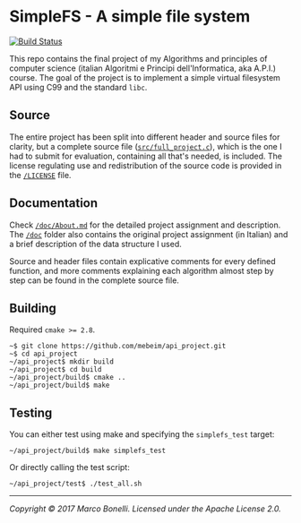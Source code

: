 SimpleFS - A simple file system
===============================

[![Build Status](https://travis-ci.org/mebeim/api_project.svg?branch=developing)](https://travis-ci.org/mebeim/api_project)

This repo contains the final project of my Algorithms and principles of computer science (italian Algoritmi e Principi dell'Informatica, aka A.P.I.) course. The goal of the project is to implement a simple virtual filesystem API using C99 and the standard `libc`.

Source
------

The entire project has been split into different header and source files for clarity, but a complete source file ([`src/full_project.c`][1]), which is the one I had to submit for evaluation, containing all that's needed, is included. The license regulating use and redistribution of the source code is provided in the [`/LICENSE`][2] file.

Documentation
-------------

Check [`/doc/About.md`][3] for the detailed project assignment and description. The [`/doc`][4] folder also contains the original project assignment (in Italian) and a brief description of the data structure I used.

Source and header files contain explicative comments for every defined function, and more comments explaining each algorithm almost step by step can be found in the complete source file.

Building
--------

Required `cmake >= 2.8`.

	~$ git clone https://github.com/mebeim/api_project.git
	~$ cd api_project
    ~/api_project$ mkdir build
    ~/api_project$ cd build
    ~/api_project/build$ cmake ..
    ~/api_project/build$ make

Testing
-------

You can either test using make and specifying the `simplefs_test` target:

    ~/api_project/build$ make simplefs_test

Or directly calling the test script:

    ~/api_project/test$ ./test_all.sh

-----------------------------------------------------------------------------

*Copyright &copy; 2017 Marco Bonelli. Licensed under the Apache License 2.0.*

 [1]: https://github.com/mebeim/api_project/blob/master/src/full_project.c
 [2]: https://github.com/mebeim/api_project/blob/master/LICENSE
 [3]: https://github.com/mebeim/api_project/blob/master/doc/About.md
 [4]: https://github.com/mebeim/api_project/tree/master/doc